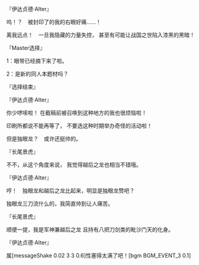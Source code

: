 『伊达贞德·Alter』

呜！？　被封印了的我的右眼好痛……！

离我远点！　一旦我隐藏的力量失控，
甚至有可能让战国之世陷入漆黑的黑暗！

『Master选择』

1：眼带已经摘下来了啦。

2：是新的同人本题材吗？

『选择结束』

『伊达贞德·Alter』

你少啰嗦啦！
在截稿前被召唤到这种地方的我也很烦恼啦！

印刷所都说不能再等了，
不要选这种时期举办奇怪的活动啦！

但是独眼龙？　或许还挺帅的。

『长尾景虎』

不不，从这个角度来说，
我觉得越后之龙也相当不错哦。

『伊达贞德·Alter』

哼！　独眼龙和越后之龙比起来，明显是独眼龙赞吧？

独眼龙三刀流什么的，我简直帅到让人痛苦。

『长尾景虎』

顺便一提，我是军神兼越后之龙
且持有八把刀剑类的毗沙门天的化身。

『伊达贞德·Alter』

属[messageShake 0.02 3 3 0.6]性塞得太满了吧！[bgm BGM_EVENT_3 0.1]

